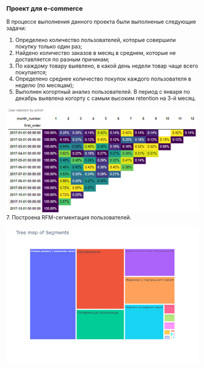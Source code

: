 ### Проект для e-commerce
В процессе выполнения данного проекта были выполненые следующие задачи:
1. Определено количество пользователей, которые совершили покупку только один раз;
2. Найдено количество заказов в месяц в среднем, которые не доставляется по разным причинам;  
3. По каждому товару выявлено, в какой день недели товар чаще всего покупается; 
4. Определено среднее количество покупок каждого пользователя в неделю (по месяцам);  
5. Выполнен когортный анализ пользователей. В период с января по декабрь выявлена когорту с самым высоким retention на 3-й месяц.
   
![image](https://github.com/Hitez90/e-commerce/blob/main/cohort.PNG)
7. Построена RFM-сегментация пользователей.

![image](https://github.com/Hitez90/e-commerce/blob/main/rfm.png)




